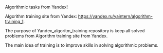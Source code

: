 Algorithmic tasks from Yandex!

Algorithm training site from Yandex: https://yandex.ru/yaintern/algorithm-training_1.

The purpose of Yandex_algoritm_training repository is keep all solved problems from Algorithm training site from Yandex.

The main idea of training is to improve skills in solving algorithmic problems.
